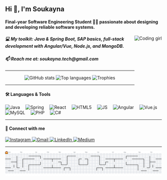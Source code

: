 <h2 align="left">Hi 👋, I'm Soukayna</h2>
<h4 align="left">Final-year Software Engineering Student 👩‍💻 passionate about designing and developing reliable software systems.</h4>

<img align="right" height="200" src="https://raw.githubusercontent.com/SoukaynaFR/SoukaynaFR/main/giphy.gif" alt="Coding girl" />

<h5 align="left">💻 My toolkit: Java & Spring Boot, SAP basics, full-stack development with Angular/Vue, Node.js, and MongoDB.</h5>

<h5 align="left">📫 Reach me at: soukayna.tech@gmail.com</h5>

---

<div align="center">
  <img src="https://github-readme-stats.vercel.app/api?username=SoukaynaFR&show_icons=true&include_all_commits=true&theme=vision-friendly-dark" height="150" alt="GitHub stats" />
  <img src="https://github-readme-stats.vercel.app/api/top-langs/?username=SoukaynaFR&layout=compact&langs_count=5&theme=vision-friendly-dark" height="150" alt="Top languages" />
  <img src="https://github-profile-trophy.vercel.app/?username=SoukaynaFR&theme=dracula&no-bg=true" height="150" alt="Trophies" />
</div>

---

<h4 align="left">🛠 Languages & Tools</h4>
<div align="left">
  <img src="https://cdn.jsdelivr.net/gh/devicons/devicon/icons/java/java-original.svg" height="30" alt="Java" /> <img width="10" />
  <img src="https://cdn.jsdelivr.net/gh/devicons/devicon/icons/spring/spring-original.svg" height="30" alt="Spring" /> <img width="10" />
  <img src="https://cdn.jsdelivr.net/gh/devicons/devicon/icons/react/react-original.svg" height="30" alt="React" /> <img width="10" />
  <img src="https://cdn.jsdelivr.net/gh/devicons/devicon/icons/html5/html5-original.svg" height="30" alt="HTML5" /> <img width="10" />
  <img src="https://cdn.jsdelivr.net/gh/devicons/devicon/icons/javascript/javascript-original.svg" height="30" alt="JS" /> <img width="10" />
  <img src="https://cdn.jsdelivr.net/gh/devicons/devicon/icons/angularjs/angularjs-original.svg" height="30" alt="Angular" /> <img width="10" />
  <img src="https://cdn.jsdelivr.net/gh/devicons/devicon/icons/vuejs/vuejs-original.svg" height="30" alt="Vue.js" /> <img width="10" />
  <img src="https://cdn.jsdelivr.net/gh/devicons/devicon/icons/mysql/mysql-original.svg" height="30" alt="MySQL" /> <img width="10" />
  <img src="https://cdn.jsdelivr.net/gh/devicons/devicon/icons/php/php-original.svg" height="30" alt="PHP" /> <img width="10" />
  <img src="https://cdn.jsdelivr.net/gh/devicons/devicon/icons/csharp/csharp-original.svg" height="30" alt="C#" /> <img width="10" />
</div>

---

<h4 align="left">🔗 Connect with me</h4>
<div align="left">
  <a href="https://www.instagram.com/soukayna_elf/" target="_blank">
    <img src="https://img.shields.io/static/v1?message=Instagram&logo=instagram&color=E4405F&style=for-the-badge" height="35" alt="Instagram" />
  </a>
  <a href="mailto:soukayna.tech@gmail.com" target="_blank">
    <img src="https://img.shields.io/static/v1?message=Gmail&logo=gmail&color=D14836&style=for-the-badge" height="35" alt="Gmail" />
  </a>
  <a href="https://www.linkedin.com/in/soukayna-el-ferchouni/" target="_blank">
    <img src="https://img.shields.io/static/v1?message=LinkedIn&logo=linkedin&color=0077B5&style=for-the-badge" height="35" alt="LinkedIn" />
  </a>
  <a href="https://medium.com/@soukaynafr" target="_blank">
    <img src="https://img.shields.io/static/v1?message=Medium&logo=medium&color=12100E&style=for-the-badge" height="35" alt="Medium" />
  </a>
</div>

---

<picture>
  <source media="(prefers-color-scheme: dark)" srcset="https://raw.githubusercontent.com/SoukaynaFR/SoukaynaFR/output/pacman-contribution-graph-dark.svg">
  <source media="(prefers-color-scheme: light)" srcset="https://raw.githubusercontent.com/SoukaynaFR/SoukaynaFR/output/pacman-contribution-graph.svg">
  <img alt="Pac-Man contribution graph" src="https://raw.githubusercontent.com/SoukaynaFR/SoukaynaFR/output/pacman-contribution-graph.svg">
</picture>
